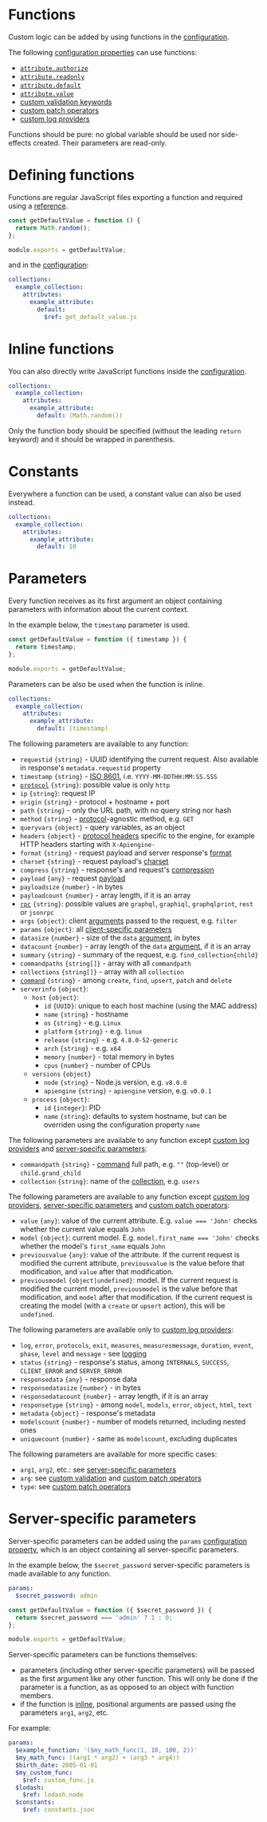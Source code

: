 # Functions

Custom logic can be added by using functions in the
[configuration](configuration.md).

The following [configuration properties](configuration.md#properties)
can use functions:
  - [`attribute.authorize`](../data_model/authorization.md)
  - [`attribute.readonly`](../data_model/authorization.md#readonly-attributes)
  - [`attribute.default`](../data_model/default.md)
  - [`attribute.value`](../data_model/transformation.md)
  - [custom validation keywords](../data_model/validation.md#custom-validation)
  - [custom patch operators](../data_model/patch.md#custom-operators)
  - [custom log providers](../quality/logging.md#custom-log-provider)

Functions should be pure: no global variable should be used nor side-effects
created. Their parameters are read-only.

# Defining functions

Functions are regular JavaScript files exporting a function and required using a
[reference](references.md).

<!-- eslint-disable strict, filenames/match-exported -->
```js
const getDefaultValue = function () {
  return Math.random();
};

module.exports = getDefaultValue;
```

and in the [configuration](configuration.md):

```yml
collections:
  example_collection:
    attributes:
      example_attribute:
        default:
          $ref: get_default_value.js
```

# Inline functions

You can also directly write JavaScript functions inside the
[configuration](configuration.md).

```yml
collections:
  example_collection:
    attributes:
      example_attribute:
        default: (Math.random())
```

Only the function body should be specified (without the leading `return`
keyword) and it should be wrapped in parenthesis.

# Constants

Everywhere a function can be used, a constant value can also be used instead.

```yml
collections:
  example_collection:
    attributes:
      example_attribute:
        default: 10
```

# Parameters

Every function receives as its first argument an object containing parameters
with information about the current context.

In the example below, the `timestamp` parameter is used.

<!-- eslint-disable strict, filenames/match-exported -->
```js
const getDefaultValue = function ({ timestamp }) {
  return timestamp;
};

module.exports = getDefaultValue;
```

Parameters can be also be used when the function is inline.

```yml
collections:
  example_collection:
    attributes:
      example_attribute:
        default: (timestamp)
```

The following parameters are available to any function:
  - `requestid` `{string}` - UUID identifying the current request.
    Also available in response's `metadata.requestid` property
  - `timestamp` `{string}` - [ISO 8601](http://en.wikipedia.org/wiki/ISO_8601),
    i.e. `YYYY-MM-DDTHH:MM:SS.SSS`
  - [`protocol`](../../client/protocols/README.md) `{string}`: possible value
    is only `http`
  - `ip` `{string}`: request IP
  - `origin` `{string}` - protocol + hostname + port
  - `path` `{string}` - only the URL path, with no query string nor hash
  - `method` `{string}` - [protocol](../../client/protocols/README.md)-agnostic
    method, e.g. `GET`
  - `queryvars` `{object}` - query variables, as an object
  - `headers` `{object}` - [protocol headers](../../client/protocols/README.md)
    specific to the engine, for example HTTP headers starting with
    `X-Apiengine-`
  - `format` `{string}` - request payload and server response's
    [format](../../client/protocols/formats.md)
  - `charset` `{string}` - request payload's
    [charset](../../client/protocols/formats.md#charsets)
  - `compress` `{string}` - response's and request's
    [compression](../../client/arguments/compression.md)
  - `payload` `{any}` - request [payload](../../client/protocols/README.md)
  - `payloadsize` `{number}` - in bytes
  - `payloadcount` `{number}` - array length, if it is an array
  - [`rpc`](../../client/rpc/README.md) `{string}`: possible values are
    `graphql`, `graphiql`, `graphqlprint`, `rest` or `jsonrpc`
  - `args` `{object}`: client [arguments](../../client/rpc/README.md#rpc)
    passed to the request, e.g. `filter`
  - `params` `{object}`: all
    [client-specific parameters](../../client/arguments/params.md)
  - `datasize` `{number}` - size of the `data`
    [argument](../../client/rpc/README.md#rpc), in bytes
  - `datacount` `{number}` - array length of the `data`
    [argument](../../client/rpc/README.md#rpc), if it is an array
  - `summary` `{string}` - summary of the request, e.g. `find_collection{child}`
  - `commandpaths` `{string[]}` - array with all `commandpath`
  - `collections` `{string[]}` - array with all `collection`
  - [`command`](../../client/request/crud.md) `{string}` - among `create`,
    `find`, `upsert`, `patch` and `delete`
  - `serverinfo` `{object}`:
    - `host` `{object}`:
       - `id` `{UUID}`: unique to each host machine (using the MAC address)
       - `name` `{string}` - hostname
       - `os` `{string}` - e.g. `Linux`
       - `platform` `{string}` - e.g. `linux`
       - `release` `{string}` - e.g. `4.8.0-52-generic`
       - `arch` `{string}` - e.g. `x64`
       - `memory` `{number}` - total memory in bytes
       - `cpus` `{number}` - number of CPUs
    - `versions` `{object}`
       - `node` `{string}` - Node.js version, e.g. `v8.0.0`
       - `apiengine` `{string}` - `apiengine` version, e.g. `v0.0.1`
    - `process` `{object}`:
       - `id` `{integer}`: PID
       - `name` `{string}`: defaults to system hostname, but can be overriden
         using the configuration property `name`

The following parameters are available to any function except
[custom log providers](../quality/logging.md#custom-log-provider) and
[server-specific parameters](#server-specific-parameters):
  - `commandpath` `{string}` - [command](../../client/request/crud.md) full
    path, e.g. `""` (top-level) or `child.grand_child`
  - `collection` `{string}`: name of the
    [collection](../data_model/collections.md), e.g. `users`

The following parameters are available to any function except
[custom log providers](../quality/logging.md#custom-log-provider),
[server-specific parameters](#server-specific-parameters) and
[custom patch operators](../data_model/patch.md#custom-operators):
  - `value` `{any}`: value of the current attribute.
    E.g. `value === 'John'` checks whether the current value equals `John`
  - `model` `{object}`: current model.
    E.g. `model.first_name === 'John'` checks whether the model's `first_name`
    equals `John`
  - `previousvalue` `{any}`: value of the attribute.
    If the current request is modified the current attribute, `previousvalue`
    is the value before that modification, and `value` after that modification.
  - `previousmodel` `{object|undefined}`: model.
    If the current request is modified the current model, `previousmodel` is
    the value before that modification, and `model` after that modification.
    If the current request is creating the model (with a `create` or `upsert`
    action), this will be `undefined`.

The following parameters are available only to
[custom log providers](../quality/logging.md#custom-log-provider):
  - `log`, `error`, `protocols`, `exit`, `measures`, `measuresmessage`,
    `duration`, `event`, `phase`, `level` and `message` - see
    [logging](../quality/logging.md#functions-parameters)
  - `status` `{string}` - response's status, among `INTERNALS`, `SUCCESS`,
    `CLIENT_ERROR` and `SERVER_ERROR`
  - `responsedata` `{any}` - response data
  - `responsedatasize` `{number}` - in bytes
  - `responsedatacount` `{number}` - array length, if it is an array
  - `responsetype` `{string}` - among `model`, `models`, `error`, `object`,
    `html`, `text`
  - `metadata` `{object}` - response's metadata
  - `modelscount` `{number}` - number of models returned, including nested ones
  - `uniquecount` `{number}` - same as `modelscount`, excluding duplicates

The following parameters are available for more specific cases:
  - `arg1`, `arg2`, etc.: see
    [server-specific parameters](#server-specific-parameters)
  - `arg`: see
    [custom validation](../data_model/validation.md#custom-validation) and
    [custom patch operators](../data_model/patch.md#custom-operators)
  - `type`: see
    [custom patch operators](../data_model/patch.md#custom-operators)

# Server-specific parameters

Server-specific parameters can be added using the `params`
[configuration property](configuration.md#properties), which is an object
containing all server-specific parameters.

In the example below, the `$secret_password` server-specific parameters is made
available to any function.

```yml
params:
  $secret_password: admin
```

<!-- eslint-disable strict, filenames/match-exported, camelcase -->
```js
const getDefaultValue = function ({ $secret_password }) {
  return $secret_password === 'admin' ? 1 : 0;
};

module.exports = getDefaultValue;
```

Server-specific parameters can be functions themselves:
  - parameters (including other server-specific parameters) will be
    passed as the first argument like any other function. This will only be
    done if the parameter is a function, as as opposed to an object with
    function members.
  - if the function is [inline](#inline-functions), positional arguments are
    passed using the parameters `arg1`, `arg2`, etc.

For example:

```yml
params:
  $example_function: '($my_math_func(1, 10, 100, 2))'
  $my_math_func: ((arg1 * arg2) + (arg3 * arg4))
  $birth_date: 2005-01-01
  $my_custom_func:
    $ref: custom_func.js
  $lodash:
    $ref: lodash.node
  $constants:
    $ref: constants.json
```
